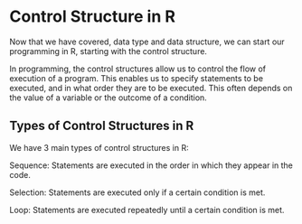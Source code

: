 # Control Structure in R

Now that we have covered, data type and data structure, we can start our programming in R, starting with the control structure.

In programming, the control structures allow us to control the flow of execution of a program. This enables us to specify statements to be executed, and in what order they are to be executed. This often depends on the value of a variable or the outcome of a condition.

## Types of Control Structures in R

We have 3 main types of control structures in R:

Sequence: Statements are executed in the order in which they appear in the code.

Selection: Statements are executed only if a certain condition is met.

Loop: Statements are executed repeatedly until a certain condition is met.